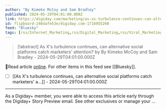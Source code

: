 ```yaml
---
author: "By Kimeko McCoy and Sam Bradley"
published: 2024-05-29T04:01:00.000Z
link: https://digiday.com/marketing/as-xs-turbulence-continues-can-alternative-social-platforms-catch-marketers-attention/
id: flipboard-246dafe53e/digiday.com-1716955260
feed: "Bluesky"
tags: [rss/Internet_Marketing,rss/Digital_Marketing,rss/Viral_Marketing,rss/Advertising,rss/Bluesky]
---
```

> [!abstract] As X's turbulence continues, can alternative social platforms catch marketers' attention? by By Kimeko McCoy and Sam Bradley - 2024-05-29T04:01:00.000Z

🔗Read article [online](https://digiday.com/marketing/as-xs-turbulence-continues-can-alternative-social-platforms-catch-marketers-attention/). For other items in this feed see [[Bluesky]].

- [ ] [[As X's turbulence continues, can alternative social platforms catch marketers' a…]] - 2024-05-29T04:01:00.000Z
- - -
As a Digiday+ member, you were able to access this article early through the Digiday+ Story Preview email. See other exclusives or manage your …

